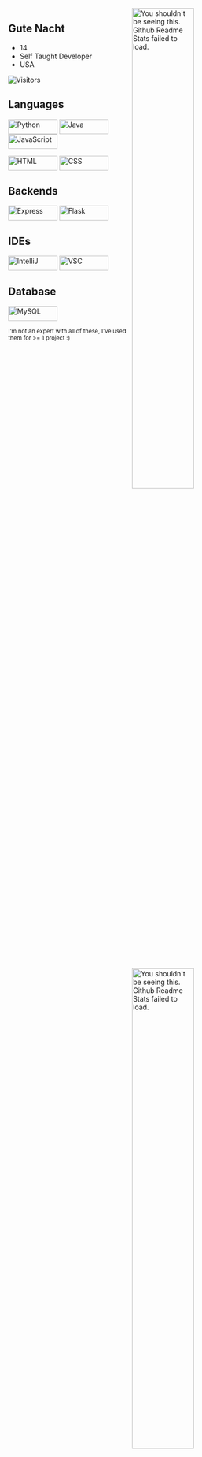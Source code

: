 <img width="50%" align="right" src="https://github-readme-stats.vercel.app/api?username=gutenacht0221&count_private=true&include_all_commits=true&show_icons=true&theme=midnight-purple&icon_color=fff&hide_border=true" alt="You shouldn't be seeing this. Github Readme Stats failed to load.">
<img width="50%" align="right" src="https://github-readme-stats.vercel.app/api/top-langs?username=gutenacht0221&theme=midnight-purple&layout=compact&hide_border=true&langs_count=10&exclude_repo=mcp1.8.9op" alt="You shouldn't be seeing this. Github Readme Stats failed to load.">

## Gute Nacht
- 14
- Self Taught Developer
- USA

<img src="https://visitor-badge.glitch.me/badge?page_id=gutenacht0221&color=000&text=Visitors&style=for-the-badge&logo=GitBook&logoColor=white&left_color=black&right_color=purple" alt="Visitors">

## Languages
<img width="100px" height="30px" alt="Python" align="center" src="https://img.shields.io/badge/-Python-007aff?style=for-the-badge&logo=python&logoColor=black"/> <img width="100px" alt="Java" height="30px" align="center" src="https://img.shields.io/badge/-Java-b45f06?style=for-the-badge&logo=oracle&logoColor=ee0000"/> <img width="100px" alt="JavaScript" height="30px" align="center" src="https://img.shields.io/badge/JavaScript-FFFF00?style=for-the-badge&logo=javascript&logoColor=black"/>

<img alt="HTML" width="100px" height="30px" align="center" src="https://img.shields.io/badge/-HTML-de6400?style=for-the-badge&logo=html5&logoColor=black"/> <img alt="CSS" width="100px" height="30px" align="center" src="https://img.shields.io/badge/-CSS-6810a3?style=for-the-badge&logo=css3&logoColor=black"/>

## Backends
<img alt="Express" width="100px" height="30px" align="center" src="https://img.shields.io/badge/Express.js-FFFFFF?style=for-the-badge&logo=express&logoColor=black"/> <img alt="Flask" width="100px" height="30px" align="center" src="https://img.shields.io/badge/-Flask-03a3a6?style=for-the-badge&logo=flask&logoColor=black"/>

## IDEs
<img alt="IntelliJ"  width="100px" height="30px" align="center" src="https://img.shields.io/badge/IntelliJ_IDEA-ee0000.svg?style=for-the-badge&logo=intellij-idea&logoColor=black"/> <img alt="VSC" width="100px" height="30px" align="center" src="https://img.shields.io/badge/VS_Code-0078D4?style=for-the-badge&logo=visual%20studio%20code&logoColor=black">

## Database
<img alt="MySQL" width="100px" height="30px" align="center" src="https://img.shields.io/badge/-MySQL-de9000?style=for-the-badge&logo=mysql&logoColor=black" />

<sub>I'm not an expert with all of these, I've used them for >= 1 project :)</sub>
